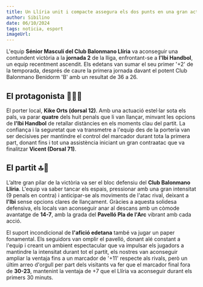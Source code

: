 ```yaml
---
title: Un Llíria unit i compacte assegura els dos punts en una gran actuació d'equip
author: Sibilino
date: 06/10/2024
tags: noticia, esport
imageUrl:
---
```


L'equip **Sénior Masculí del Club Balonmano Llíria** va aconseguir una contundent victòria a la **jornada 2** de la lliga, enfrontant-se a **l'Ibi Handbol**, un equip recentment ascendit. Els edetans van sumar el seu primer '+2' de la temporada, després de caure la primera jornada davant el potent Club Balonmano Benidorm 'B' amb un resultat de 36 a 26.

## El protagonista 🤾🏻🥅

El porter local, **Kike Orts (dorsal 12)**. Amb una actuació estel·lar sota els pals, va parar **quatre** dels huit penals que li van llançar, minvant les opcions de **l'Ibi Handbol** de retallar distàncies en els moments clau del partit. La confiança i la seguretat que va transmetre a l'equip des de la porteria van ser decisives per mantindre el control del marcador durant tota la primera part, donant fins i tot una assistència iniciant un gran contraatac que va finalitzar **Vicent (Dorsal 71)**.

## El partit 🔝🎩

L’altre gran pilar de la victòria va ser el bloc defensiu del **Club Balonmano Llíria**. L'equip va saber tancar els espais, pressionar amb una gran intensitat (9 penals en contra) i anticipar-se als moviments de l'atac rival, deixant a **l'Ibi** sense opcions clares de llançament. Gràcies a aquesta solidesa defensiva, els locals van aconseguir anar al descans amb un còmode avantatge de **14-7**, amb la grada del **Pavelló Pla de l'Arc** vibrant amb cada acció.

El suport incondicional de **l'afició edetana** també va jugar un paper fonamental. Els seguidors van omplir el pavelló, donant alé constant a l'equip i creant un ambient espectacular que va impulsar els jugadors a mantindre la intensitat durant tot el partit, els nostres van aconseguir ampliar la ventaja fins a un marcador de '+11' respecte als rivals, però un últim arreo d'orgull per part dels visitants va fer que el marcador final fora de **30-23**, mantenint la ventaja de +7 que el Llíria va aconseguir durant els primers 30 minuts.